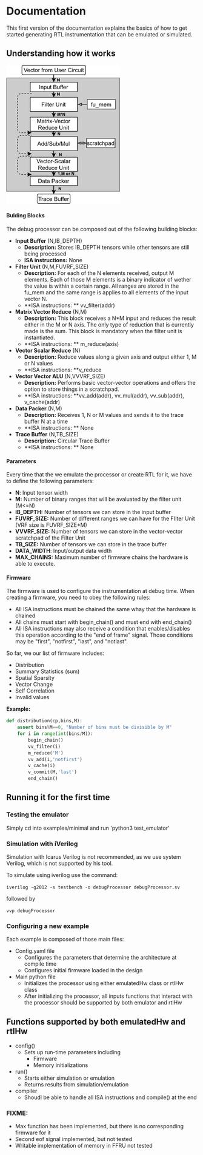 # Documentation

This first version of the documentation explains the basics of how to get started generating RTL instrumentation that can be emulated or simulated.

## Understanding how it works



<img src="img/sample_hw.png" alt="drawing" width="300"/>

#### Bulding Blocks

The debug processor can be composed out of the following building blocks:

- **Input Buffer** (N,IB_DEPTH)
  - **Description:** Stores IB_DEPTH tensors while other tensors are still being processed
  - **ISA instructions:** None
- **Filter Unit** (N,M,FUVRF_SIZE) 
  - **Description:** For each of the N elements received, output M elements. Each of those M elements is a binary indicator of wether the value is within a certain range. All ranges are stored in the fu_mem and the same range is applies to all elements of the input vector N.
  - **ISA instructions: ** vv_filter(addr)
- **Matrix Vector Reduce** (N,M) 
  - **Description:** This block receives a N*M input and reduces the result either in the M or N axis. The only type of reduction that is currently made is the sum. This block is mandatory when the filter unit is instantiated.
  - **ISA instructions: ** m_reduce(axis)
- **Vector Scalar Reduce** (N) 
  - **Description:** Reduce values along a given axis and output either 1, M or N values
  - **ISA instructions: **v_reduce
- **Vector Vector ALU** (N,VVVRF_SIZE) 
  - **Description:** Performs basic vector-vector operations and offers the option to store things in a scratchpad.
  - **ISA instructions: **vv_add(addr), vv_mul(addr), vv_sub(addr), v_cache(addr)
- **Data Packer** (N,M)
  - **Description:** Receives 1, N or M values and sends it to the trace buffer N at a time
  - **ISA instructions: ** None
- **Trace Buffer** (N,TB_SIZE)
  - **Description:** Circular Trace Buffer
  - **ISA instructions: ** None

#### Parameters

Every time that the we emulate the processor or create RTL for it, we have to define the following parameters:

- **N**: Input tensor width
- **M:** Number of binary ranges that will be avaluated by the filter unit (M<=N)
- **IB_DEPTH:** Number of tensors we can store in the input buffer
- **FUVRF_SIZE:** Number of different ranges we can have for the FIlter Unit (VRF size is FUVRF_SIZE*M)
- **VVVRF_SIZE:** Number of tensors we can store in the vector-vector scratchpad of the Filter Unit
- **TB_SIZE:** Number of tensors we can store in the trace buffer
- **DATA_WIDTH**: Input/output data width
- **MAX_CHAINS:** Maximum number of firmware chains the hardware is able to execute.

#### Firmware

The firmware is used to configure the instrumentation at debug time. When creating a firmware, you need to obey the following rules:

- All ISA instructions must be chained the same whay that the hardware is chained
- All chains must start with begin_chain() and must end with end_chain()
- All ISA instructions may also receive a condition that enables/disables this operation according to the "end of frame" signal. Those conditions may be "first", "notfirst", "last", and "notlast".

So far, we our list of firmware includes:

- Distribution
- Summary Statistics (sum)
- Spatial Sparsity
- Vector Change
- Self Correlation
- Invalid values

**Example:**

```    python
def distribution(cp,bins,M):
    assert bins%M==0, "Number of bins must be divisible by M"
    for i in range(int(bins/M)):       
        begin_chain()
        vv_filter(i)
        m_reduce('M')
        vv_add(i,'notfirst')
        v_cache(i)
        v_commit(M,'last')
        end_chain()
```



## Running it for the first time

### Testing the emulator

Simply cd into examples/minimal and run 'python3 test_emulator'

### Simulation with iVerilog

Simulation with Icarus Verilog is not recommended, as we use system Verilog, which is not supported by his tool.

To simulate using iverilog use the command:

```iverilog -g2012 -s testbench -o debugProcessor debugProcessor.sv```

followed by 

```vvp debugProcessor```

### Configuring a new example

Each example is composed of those main files:

- Config.yaml file
  - Configures the parameters that determine the architecture at compile time
  - Configures initial firmware loaded in the design
- Main python file
  - Initializes the processor using either emulatedHw class or rtlHw class
  - After initializing the processor, all inputs functions that interact with the processor should be supported by both emulator and rtlHw

## Functions supported by both emulatedHw and rtlHw

- config()
  - Sets up run-time parameters including
    - Firmware
    - Memory initializations
- run()
  - Starts either simulation or emulation
  - Returns results from simulation/emulation
- compiler
  - Shoudl be able to handle all ISA instructions and compile() at the end

### FIXME:

- Max function has been implemented, but there is no corresponding firmware for it
- Second eof signal implemented, but not tested
- Writable implementation of memory in FFRU not tested